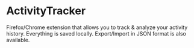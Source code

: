 # ActivityTracker

Firefox/Chrome extension that allows you to track & analyze your activity history.
Everything is saved locally. Export/Import in JSON format is also available.
